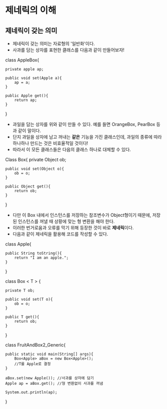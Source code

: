# 제네릭의 이해

## 제네릭이 갖는 의미

- 제네릭이 갖는 의미는 자료형의 '일반화'이다.
- 사과를 담는 상자를 표현한 클래스를 다음과 같이 만들어보자!


class AppleBox{

    private apple ap;

    public void set(Apple a){
        ap = a;
    }

    public Apple get(){
        return ap;
    }
}

  - 과일을 담는 상자를 위와 같이 만들 수 있다. 예를 들면 OrangeBox, PearBox 등과 같이 말이다.
  - 단지 과일을 상자에 남고 꺼내는 **같은** 기능을 가진 클래스인데, 과일의 종류에 따라 하나하나 만드는 것은 비효율적일 것이다!
  - 따라서 이 모든 클래스들은 다음의 클래스 하나로 대체할 수 있다.

Class Box{
    private Object ob;
    
    public void set(Object o){
        ob = o;
    }

    public Object get(){
        return ob;
    }
}

- 다만 이 Box 내에서 인스턴스를 저장하는 참조변수가 Object형이기 때문에, 저장된 인스턴스를 꺼낼 때 상황에 맞는 형 변환을 해야 한다.
- 이러한 번거로움과 오류를 막기 위해 등장한 것이 바로 **제네릭**이다.
- 다음과 같이 제네릭을 활용해 코드를 작성할 수 있다.

class Apple{

    public String toString(){
        return "I am an apple.";
    }
}

class Box < T > {

    private T ob;

    public void set(T o){
        ob = o;
    }

    public T get(){
        return ob;
    }
}

class FruitAndBox2_Generic{

    public static void main(String[] args){
        Box<Apple> aBox = new Box<Apple>();
        //T를 Apple로 결정
    }

    aBox.set(new Apple()); //사과를 상자에 담기
    Apple ap = aBox.get(); //형 변환없이 사과를 꺼냄

    System.out.println(ap);
}